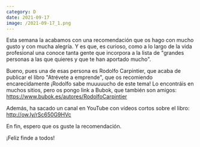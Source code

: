 ```yaml
--- 
category: D 
date: 2021-09-17 
image: /2021-09-17_1.png 
--- 
```


Esta semana la acabamos con una recomendación que os hago con mucho gusto y con mucha alegría. Y es que, es curioso, como a lo largo de la vida profesional una conoce tanta gente que incorpora a la lista de "grandes personas a las que quieres y que te han aportado mucho".

Bueno, pues una de esas persona es Rodolfo Carpintier, que acaba de publicar el libro "Atrévete a emprende", que os recomiendo encarecidamente ¡Rodolfo sabe muuuuucho de este tema! Lo encontráis en muchos sitios, pero os pongo link a Bubok, que también son amigos: https://www.bubok.es/autores/RodolfoCarpintier

Además, ha sacado un canal en YouTube con vídeos cortos sobre el libro: http://ow.ly/rSc650G9HVc

En fin, espero que os guste la recomendación. 

¡Feliz finde a todos!